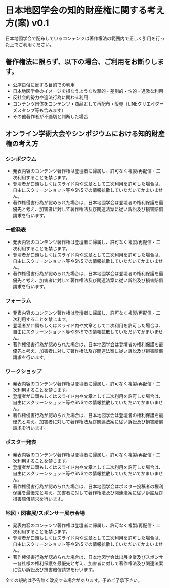 # 日本地図学会の知的財産権に関する考え方(案) v0.1

日本地図学会で配布しているコンテンツは著作権法の範囲内で正しく引用を行った上でご利用ください。

## 著作権法に限らず、以下の場合、ご利用をお断りします。
* 公序良俗に反する目的での利用
* 日本地図学会のイメージを損なうような攻撃的・差別的・性的・過激な利用
* 反社会的勢力や違法行為に関わる利用
* コンテンツ自体をコンテンツ・商品として再配布・販売（LINEクリエイターズスタンプ等も含みます）
* その他著作者が不適切と判断した場合


## オンライン学術大会やシンポジウムにおける知的財産権の考え方
### シンポジウム
* 発表内容のコンテンツ著作権は登壇者に帰属し、許可なく複製/再配信・二次利用することを禁じます。
* 登壇者が口頭もしくはスライド内や文章として二次利用を許可した場合は、自由にスクリーンショット等やSNSでの情報拡散していただいてかまいません。
* 著作権侵害行為が認められた場合は、日本地図学会は登壇者の権利保護を最優先と考え、加害者に対して著作権法及び関連法案に従い訴訟及び損害賠償請求を行います。

### 一般発表
* 発表内容のコンテンツ著作権は登壇者に帰属し、許可なく複製/再配信・二次利用することを禁じます。
* 登壇者が口頭もしくはスライド内や文章として二次利用を許可した場合は、自由にスクリーンショット等やSNSでの情報拡散していただいてかまいません。
* 著作権侵害行為が認められた場合は、日本地図学会は登壇者の権利保護を最優先と考え、加害者に対して著作権法及び関連法案に従い訴訟及び損害賠償請求を行います。

### フォーラム
* 発表内容のコンテンツ著作権は登壇者に帰属し、許可なく複製/再配信・二次利用することを禁じます。
* 登壇者が口頭もしくはスライド内や文章として二次利用を許可した場合は、自由にスクリーンショット等やSNSでの情報拡散していただいてかまいません。
* 著作権侵害行為が認められた場合は、日本地図学会は登壇者の権利保護を最優先と考え、加害者に対して著作権法及び関連法案に従い訴訟及び損害賠償請求を行います。

### ワークショップ
* 発表内容のコンテンツ著作権は登壇者に帰属し、許可なく複製/再配信・二次利用することを禁じます。
* 登壇者が口頭もしくはスライド内や文章として二次利用を許可した場合は、自由にスクリーンショット等やSNSでの情報拡散していただいてかまいません。
* 著作権侵害行為が認められた場合は、日本地図学会は登壇者の権利保護を最優先と考え、加害者に対して著作権法及び関連法案に従い訴訟及び損害賠償請求を行います。

### ポスター発表
* 発表内容のコンテンツ著作権は登壇者に帰属し、許可なく複製/再配信・二次利用することを禁じます。
* 登壇者が口頭もしくはスライド内や文章として二次利用を許可した場合は、自由にスクリーンショット等やSNSでの情報拡散していただいてかまいません。
* 著作権侵害行為が認められた場合は、日本地図学会はポスター投稿者の権利保護を最優先と考え、加害者に対して著作権法及び関連法案に従い訴訟及び損害賠償請求を行います。

### 地図・図書展/スポンサー展示会場
* 発表内容のコンテンツ著作権は登壇者に帰属し、許可なく複製/再配信・二次利用することを禁じます。
* 登壇者が口頭もしくはスライド内や文章として二次利用を許可した場合は、自由にスクリーンショット等やSNSでの情報拡散していただいてかまいません。
* 著作権侵害行為が認められた場合は、日本地図学会は出展企業及びスポンサー各社様の権利保護を最優先と考え、加害者に対して著作権法及び関連法案に従い訴訟及び損害賠償請求を行います。


全ての規約は予告無く改変する場合があります。予めご了承下さい。

